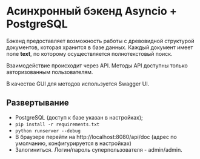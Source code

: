 # Асинхронный бэкенд Asyncio + PostgreSQL

Бэкенд предоставляет возможность работы с
древовидной структурой документов, которая
хранится в базе данных. Каждый документ имеет
поле **text**, по которому осуществляется
полнотекстовый поиск.

Взаимодействие происходит через API. Методы API
доступны только авторизованным пользователям.

В качестве GUI для методов используется Swagger UI.

## Развертывание

* PostgreSQL (доступ к базе указан в настройках);
* `pip install -r requirements.txt`
* `python runserver --debug`
* В браузере перейти на http://localhost:8080/api/doc
(адрес по умолчанию, конфигурируется в настройках) 
* Залогиниться. Логин/пароль суперпользователя - admin/admin.
